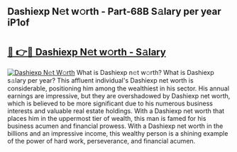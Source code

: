 ## Dashiexp N𝚎t w𝚘rth - Part-68B S𝚊lary per year iP1of

# <h2><a href="http://gc597xf.nevu.top/?p=Dashiexp">🔗 👉🔴 Dashiexp N𝚎t w𝚘rth - S𝚊lary</a></h2>

[![Dashiexp N𝚎t W𝚘rth](https://i.imgur.com/Oavwk0R.jpeg)](http://gc597xf.nevu.top/?p=Dashiexp)
What is Dashiexp n𝚎t w𝚘rth? What is Dashiexp s𝚊lary per year?
This affluent individual's Dashiexp net worth is considerable, positioning him among the wealthiest in his sector. His annual earnings are impressive, but they are overshadowed by Dashiexp net worth, which is believed to be more significant due to his numerous business interests and valuable real estate holdings. With a Dashiexp net worth that places him in the uppermost tier of wealth, this man is famed for his business acumen and financial prowess. With a Dashiexp net worth in the billions and an impressive income, this wealthy person is a shining example of the power of hard work, perseverance, and financial acumen.
